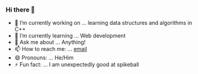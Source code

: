### Hi there 👋

 

- 🔭 I’m currently working on ... learning data structures and algorithms in C++
- 🌱 I’m currently learning ... Web development
- 💬 Ask me about ... Anything!
- 📫 How to reach me: ... [email](mailto:evywang@umich.edu)
- 😄 Pronouns: ... He/Him
- ⚡ Fun fact: ... I am unexpectedly good at spikeball
